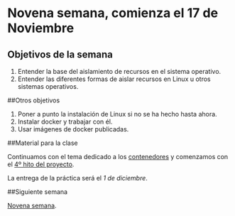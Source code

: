 # Novena semana, comienza el 17 de Noviembre


## Objetivos de la semana

1. Entender la base del aislamiento de recursos en el sistema operativo.
2. Entender las diferentes formas de aislar recursos en Linux u otros sistemas operativos.


##Otros objetivos

1. Poner a punto la instalación de Linux si no se ha hecho hasta ahora.
1. Instalar docker y trabajar con él.
2. Usar imágenes de docker publicadas. 


##Material para la clase

Continuamos con el tema dedicado a los
[contenedores](http://jj.github.io/IV/documentos/temas/Contenedores) y comenzamos con el [4º hito del proyecto](http://jj.github.io/IV/documentos/proyecto/4.Docker).

La entrega de la práctica será el *1 de diciembre*. 

##Siguiente semana

[Novena semana](9-semana.md). 
